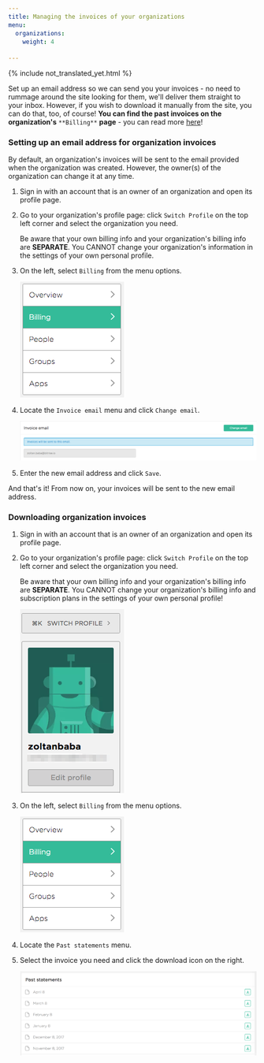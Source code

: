 ```yaml
---
title: Managing the invoices of your organizations
menu:
  organizations:
    weight: 4

---
```

{% include not_translated_yet.html %}

Set up an email address so we can send you your invoices - no need to rummage around the site looking for them, we'll deliver them straight to your inbox. However, if you wish to download it manually from the site, you can do that, too, of course! **You can find the past invoices on the organization's** `**Billing**` **page** - you can read more [here](#downloading-organization-invoices)!

### Setting up an email address for organization invoices

By default, an organization's invoices will be sent to the email provided when the organization was created. However, the owner(s) of the organization can change it at any time.

1. Sign in with an account that is an owner of an organization and open its profile page.
2. Go to your organization's profile page: click `Switch Profile` on the top left corner and select the organization you need.

   
   Be aware that your own billing info and your organization's billing info are **SEPARATE**. You CANNOT change your organization's information in the settings of your own personal profile.
3. On the left, select `Billing` from the menu options.

   ![Screenshot](/img/team-management/organization/billing-sidebar-menu.png)
4. Locate the `Invoice email` menu and click `Change email`.

   ![Screenshot](/img/team-management/organization/invoice-email-settings.png)
5. Enter the new email address and click `Save`.

And that's it! From now on, your invoices will be sent to the new email address.

### Downloading organization invoices

1. Sign in with an account that is an owner of an organization and open its profile page.
2. Go to your organization's profile page: click `Switch Profile` on the top left corner and select the organization you need.

   
   Be aware that your own billing info and your organization's billing info are **SEPARATE**. You CANNOT change your organization's billing info and subscription plans in the settings of your own personal profile!

   ![Screenshot](/img/team-management/organization/switch-profile-2.png)
3. On the left, select `Billing` from the menu options.

   ![Screenshot](/img/team-management/organization/billing-sidebar-menu.png)
4. Locate the `Past statements` menu.
5. Select the invoice you need and click the download icon on the right.

   ![Screenshot](/img/team-management/organization/past-invoices.png)
